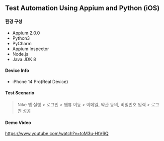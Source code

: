 ## Test Automation Using Appium and Python (iOS)

#### 환경 구성
- Appium 2.0.0
- Python3
- PyCharm
- Appium Inspector
- Node.js
- Java JDK 8

#### Device Info
* iPhone 14 Pro(Real Device)

#### Test Scenario
> Nike 앱 실행 > 로그인 > 웹뷰 이동 > 이메일, 약관 동의, 비밀번호 입력 > 로그인 성공

#### Demo Video
https://www.youtube.com/watch?v=toM3u-HtV6Q
